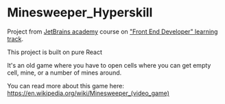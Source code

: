 # Minesweeper_Hyperskill
Project from [JetBrains academy](https://www.jetbrains.com/academy/) course on ["Front End Developer" learning track](https://hyperskill.org/tracks/5?_gl=1%2avtb9k4%2a_ga%2aMTIzMDYyOTA5OS4xNjIwOTgwOTQ0%2a_ga_V0XZL7QHEB%2aMTYyMzY2NjkxNC40LjEuMTYyMzY2NzU0Mi4w&_ga=2.23140664.323523152.1623666914-1230629099.1620980944).

This project is built on pure React

It's an old game where you have to open cells where you can get empty cell, mine, or a number of mines around.

You can read more about this game here: https://en.wikipedia.org/wiki/Minesweeper_(video_game)
